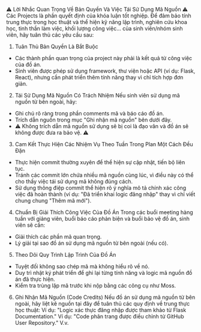 ⚠️ Lời Nhắc Quan Trọng Về Bản Quyền Và Việc Tái Sử Dụng Mã Nguồn ⚠️
Các Projects là phần quyết định của khóa luận tốt nghiệp. Để đảm bảo tính trung thực trong học thuật và thể hiện kỹ năng lập trình, nghiên cứu khoa học, tinh thần làm việc, khối lượng công việc... của sinh viên/nhóm sinh viên, hãy tuân thủ các yêu cầu sau:

1. Tuân Thủ Bản Quyền Là Bắt Buộc
- Các thành phần quan trọng của project này phải là kết quả từ công việc của đồ án.
- Sinh viên được phép sử dụng framework, thư viện hoặc API (ví dụ: Flask, React), nhưng cần phát triển thêm tính năng thay vì chỉ tích hợp đơn giản.
2. Tái Sử Dụng Mã Nguồn Có Trách Nhiệm
Nếu sinh viên sử dụng mã nguồn từ bên ngoài, hãy:
- Ghi chú rõ ràng trong phần comments mã và báo cáo đồ án.
- Trích dẫn nguồn trong mục "Ghi nhận mã nguồn" bên dưới đây.
- ⚠️ Không trích dẫn mã nguồn sử dụng sẽ bị coi là đạo văn và đồ án sẽ không được đưa ra bảo vệ. ⚠️
3. Cam Kết Thực Hiện Các Nhiệm Vụ Theo Tuần Trong Plan Một Cách Đều Đặn
- Thực hiện commit thường xuyên để thể hiện sự cập nhật, tiến bộ liên tục.
- Tránh các commit lớn chứa nhiều mã nguồn cùng lúc, vì điều này có thể cho thấy việc tái sử dụng mã không đúng cách.
- Sử dụng thông điệp commit thể hiện rõ ý nghĩa mô tả chính xác công việc đã hoàn thành (ví dụ: "Đã triển khai logic đăng nhập" thay vì chỉ viết chung chung "Thêm mã mới").
4. Chuẩn Bị Giải Thích Công Việc Của Đồ Án
Trong các buổi meeting hàng tuần với giảng viên, buổi báo cáo phản biện và buổi bảo vệ đồ án, sinh viên sẽ cần:
- Giải thích các phần mã quan trọng.
- Lý giải tại sao đồ án sử dụng mã nguồn từ bên ngoài (nếu có).
5. Theo Dõi Quy Trình Lập Trình Của Đồ Án
- Tuyệt đối không sao chép mã mà không hiểu rõ về nó.
- Duy trì nhật ký phát triển để ghi lại từng tính năng và logic mã nguồn đồ án đã thực hiện.
- Kiểm tra trùng lặp mã trước khi nộp bằng các công cụ như Moss.
6. Ghi Nhận Mã Nguồn (Code Credits)
Nếu đồ án sử dụng mã nguồn từ bên ngoài, hãy liệt kê nguồn tại đây để tuân thủ các quy định về trung thực học thuật:
Ví dụ: "Logic xác thực đăng nhập được tham khảo từ Flask Documentation."
Ví dụ: "Code phân trang được điều chỉnh từ GitHub User Repository."
V.v.
